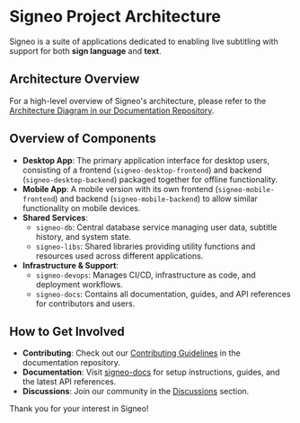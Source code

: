 # Signeo Project Architecture

Signeo is a suite of applications dedicated to enabling live subtitling with support for both **sign language** and **text**.

## Architecture Overview

For a high-level overview of Signeo's architecture, please refer to the [Architecture Diagram in our Documentation Repository](https://github.com/signeo-org/signeo-docs/blob/main/assets/diagrams/SigneoArchitectureDiagram.png).

## Overview of Components

- **Desktop App**: The primary application interface for desktop users, consisting of a frontend (`signeo-desktop-frontend`) and backend (`signeo-desktop-backend`) packaged together for offline functionality.
- **Mobile App**: A mobile version with its own frontend (`signeo-mobile-frontend`) and backend (`signeo-mobile-backend`) to allow similar functionality on mobile devices.
- **Shared Services**: 
  - `signeo-db`: Central database service managing user data, subtitle history, and system state.
  - `signeo-libs`: Shared libraries providing utility functions and resources used across different applications.
- **Infrastructure & Support**:
  - `signeo-devops`: Manages CI/CD, infrastructure as code, and deployment workflows.
  - `signeo-docs`: Contains all documentation, guides, and API references for contributors and users.

## How to Get Involved
- **Contributing**: Check out our [Contributing Guidelines](https://github.com/signeo-org/signeo-docs/blob/main/CONTRIBUTING.md) in the documentation repository.
- **Documentation**: Visit [signeo-docs](https://github.com/signeo-org/signeo-docs) for setup instructions, guides, and the latest API references.
- **Discussions**: Join our community in the [Discussions](https://github.com/signeo-org/signeo-main/discussions) section.

Thank you for your interest in Signeo!
